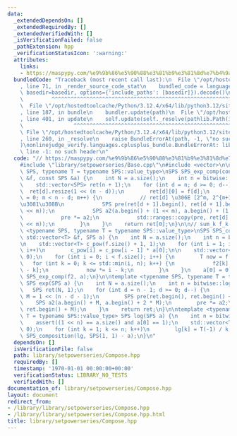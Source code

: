 ```yaml
---
data:
  _extendedDependsOn: []
  _extendedRequiredBy: []
  _extendedVerifiedWith: []
  _isVerificationFailed: false
  _pathExtension: hpp
  _verificationStatusIcon: ':warning:'
  attributes:
    links:
    - https://maspypy.com/%e9%9b%86%e5%90%88%e3%81%b9%e3%81%8d%e7%b4%9a%e6%95%b0%e9%96%a2%e9%80%a3-2-%e5%a4%9a%e9%a0%85%e5%bc%8f%e3%81%a8%e3%81%ae%e5%90%88%e6%88%90
  bundledCode: "Traceback (most recent call last):\n  File \"/opt/hostedtoolcache/Python/3.12.4/x64/lib/python3.12/site-packages/onlinejudge_verify/documentation/build.py\"\
    , line 71, in _render_source_code_stat\n    bundled_code = language.bundle(stat.path,\
    \ basedir=basedir, options={'include_paths': [basedir]}).decode()\n          \
    \         ^^^^^^^^^^^^^^^^^^^^^^^^^^^^^^^^^^^^^^^^^^^^^^^^^^^^^^^^^^^^^^^^^^^^^^^^^^^^^^^^^\n\
    \  File \"/opt/hostedtoolcache/Python/3.12.4/x64/lib/python3.12/site-packages/onlinejudge_verify/languages/cplusplus.py\"\
    , line 187, in bundle\n    bundler.update(path)\n  File \"/opt/hostedtoolcache/Python/3.12.4/x64/lib/python3.12/site-packages/onlinejudge_verify/languages/cplusplus_bundle.py\"\
    , line 401, in update\n    self.update(self._resolve(pathlib.Path(included), included_from=path))\n\
    \                ^^^^^^^^^^^^^^^^^^^^^^^^^^^^^^^^^^^^^^^^^^^^^^^^^^^^^^^^^\n \
    \ File \"/opt/hostedtoolcache/Python/3.12.4/x64/lib/python3.12/site-packages/onlinejudge_verify/languages/cplusplus_bundle.py\"\
    , line 260, in _resolve\n    raise BundleErrorAt(path, -1, \"no such header\"\
    )\nonlinejudge_verify.languages.cplusplus_bundle.BundleErrorAt: library/setpowerseries/Base.cpp:\
    \ line -1: no such header\n"
  code: "// https://maspypy.com/%e9%9b%86%e5%90%88%e3%81%b9%e3%81%8d%e7%b4%9a%e6%95%b0%e9%96%a2%e9%80%a3-2-%e5%a4%9a%e9%a0%85%e5%bc%8f%e3%81%a8%e3%81%ae%e5%90%88%e6%88%90\n\
    #include \"library/setpowerseries/Base.cpp\"\n#include <vector>\n\ntemplate <typename\
    \ SPS, typename T = typename SPS::value_type>\nSPS SPS_exp_comp(const std::vector<T>\
    \ &f, const SPS &a) {\n    int N = a.size();\n    int n = bitwise::log2(N);\n\n\
    \    std::vector<SPS> ret(n + 1);\n    for (int d = n; d >= 0; d--) {\n      \
    \  ret[d].resize(1 << (n - d));\n        ret[d][0] = f[d];\n        for (int m\
    \ = 0; m < n - d; m++) {\n            // ret[d] \u306E [2^m, 2^{m+1}] \u3092\u6C42\
    \u3081\u308B\n            SPS pre(ret[d + 1].begin(), ret[d + 1].begin() + (1\
    \ << m));\n            SPS a2(a.begin() + (1 << m), a.begin() + (1 << (m + 1)));\n\
    \            pre *= a2;\n            std::ranges::copy(pre, ret[d].begin() + (1\
    \ << m));\n        }\n    }\n    return ret[0];\n}\n\n// sum_k f_k a^k\ntemplate\
    \ <typename SPS, typename T = typename SPS::value_type>\nSPS SPS_composition(const\
    \ std::vector<T> &f, SPS a) {\n    int N = a.size();\n    int n = bitwise::log2(N);\n\
    \n    std::vector<T> c_pow(f.size() + 1, 1);\n    for (int i = 1; i <= f.size();\
    \ i++)\n        c_pow[i] = c_pow[i - 1] * a[0];\n\n    std::vector<T> f2(n + 1,\
    \ 0);\n    for (int i = 0; i < f.size(); i++) {\n        T now = f[i];\n     \
    \   for (int k = 0; k <= std::min(i, n); k++) {\n            f2[k] += now * c_pow[i\
    \ - k];\n            now *= i - k;\n        }\n    }\n    a[0] = 0;\n    return\
    \ SPS_exp_comp(f2, a);\n}\n\ntemplate <typename SPS, typename T = typename SPS::value_type>\
    \ SPS exp(SPS a) {\n    int N = a.size();\n    int n = bitwise::log2(N);\n\n \
    \   SPS ret(N, 1);\n    for (int d = n - 1; d >= 0; d--) {\n        const int\
    \ M = 1 << (n - d - 1);\n        SPS pre(ret.begin(), ret.begin() + M);\n    \
    \    SPS a2(a.begin() + M, a.begin() + 2 * M);\n        pre *= a2;\n        std::ranges::copy(pre,\
    \ ret.begin() + M);\n    }\n    return ret;\n}\n\ntemplate <typename SPS, typename\
    \ T = typename SPS::value_type> SPS log(SPS a) {\n    int n = bitwise::log2(a.size());\n\
    \    assert((1 << n) == a.size() and a[0] == 1);\n    std::vector<T> lg(n + 1,\
    \ 0);\n    for (int k = 1; k <= n; k++)\n        lg[k] = T(-1) / k;\n    return\
    \ SPS_composition(lg, SPS(1, 1) - a);\n}\n"
  dependsOn: []
  isVerificationFile: false
  path: library/setpowerseries/Compose.hpp
  requiredBy: []
  timestamp: '1970-01-01 00:00:00+00:00'
  verificationStatus: LIBRARY_NO_TESTS
  verifiedWith: []
documentation_of: library/setpowerseries/Compose.hpp
layout: document
redirect_from:
- /library/library/setpowerseries/Compose.hpp
- /library/library/setpowerseries/Compose.hpp.html
title: library/setpowerseries/Compose.hpp
---
```

